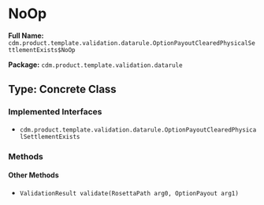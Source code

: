 # NoOp

**Full Name:** `cdm.product.template.validation.datarule.OptionPayoutClearedPhysicalSettlementExists$NoOp`

**Package:** `cdm.product.template.validation.datarule`

## Type: Concrete Class

### Implemented Interfaces

- `cdm.product.template.validation.datarule.OptionPayoutClearedPhysicalSettlementExists`

### Methods

#### Other Methods

- `ValidationResult validate(RosettaPath arg0, OptionPayout arg1)`

